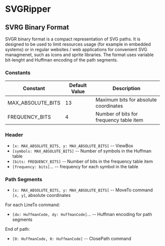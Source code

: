# SVGRipper

## SVRG Binary Format

SVGR binary format is a compact representation of SVG paths. It is designed to be used to limit resources usage (for example in embedded systems) or in regular websites / web applications for convenient SVG managmenet, such as icons and sprite libraries. The format uses variable bit-lenght and Huffman encoding of the path segments.

### Constants

| Constant          | Default Value | Description                             |
| ----------------- | ------------- | --------------------------------------- |
| MAX_ABSOLUTE_BITS | 13            | Maximum bits for absolute coordinates   |
| FREQUENCY_BITS    | 4             | Number of bits for frequency table item |

### Header

- `[x: MAX_ABSOLUTE_BITS, y: MAX_ABSOLUTE_BITS]` -- ViewBox
- `[symbols: MAX_ABSOLUTE_BITS]` -- Number of symbols in the Huffman table
- `[bits: FREQUENCY_BITS]` -- Number of bits in the frequency table item
- `[frequency: bits]`... -- frequency for each symbol in the table

### Path Segments

- `[x: MAX_ABSOLUTE_BITS, y: MAX_ABSOLUTE_BITS]` -- MoveTo command `[x, y]`, absolute coordinates

For each LineTo command:

- `[dx: HuffmanCode, dy: HuffmanCode]`... -- Huffman encoding for path segments

End of path:

- `[0: HuffmanCode, 0: HuffmanCode]` -- ClosePath command
